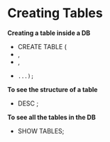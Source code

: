 # Creating Tables

**Creating a table inside a DB**
- CREATE TABLE <table-name>(
-    <column-name> <data-type>, 
-    <column-name> <data-type>,
-     ...);


**To see the structure of a table**
- DESC <table-name>;

**To see all the tables in the DB**
- SHOW TABLES;




